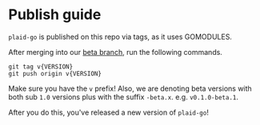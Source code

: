 # Publish guide

`plaid-go` is published on this repo via tags, as it uses GOMODULES.

After merging into our [beta branch](https://github.com/plaid/plaid-go/tree/0.1.0-beta-release), run the following commands.

```
git tag v{VERSION}
git push origin v{VERSION}
```

Make sure you have the `v` prefix! Also, we are denoting beta versions with both sub `1.0` versions plus with the suffix `-beta.x`. e.g. `v0.1.0-beta.1`.

After you do this, you've released a new version of `plaid-go`!
